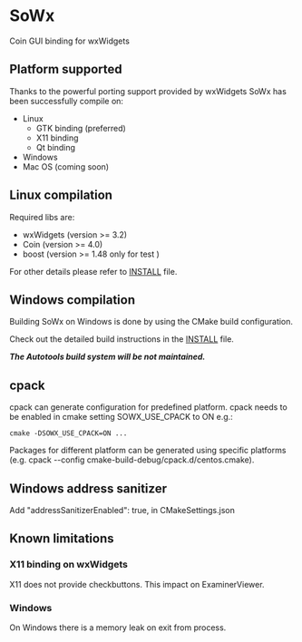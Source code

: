 # SoWx
Coin GUI binding for wxWidgets

## Platform supported

Thanks to the powerful porting support provided by wxWidgets SoWx has been successfully compile on:

 - Linux
   - GTK binding (preferred)
   - X11 binding
   - Qt binding
 - Windows
 - Mac OS (coming soon)

## Linux compilation

Required libs are:

 - wxWidgets (version >= 3.2)
 - Coin (version >= 4.0)
 - boost (version >= 1.48 only for test )

For other details please refer to [INSTALL](./INSTALL) file.

## Windows compilation

Building SoWx on Windows is done by using the CMake build configuration.

Check out the detailed build instructions in the [INSTALL](./INSTALL) file.

***The Autotools build system will be not maintained.***


## cpack 

cpack can generate configuration for predefined platform.
cpack needs to be enabled in cmake setting SOWX_USE_CPACK to ON
e.g.:

    cmake -DSOWX_USE_CPACK=ON ...

Packages for different platform can be generated using specific platforms 
(e.g. cpack --config cmake-build-debug/cpack.d/centos.cmake).


## Windows address sanitizer
Add 
	"addressSanitizerEnabled": true,
in CMakeSettings.json

## Known limitations

### X11 binding on wxWidgets
    
X11 does not provide checkbuttons. This impact on ExaminerViewer.

### Windows 

On Windows there is a memory leak on exit from process. 

